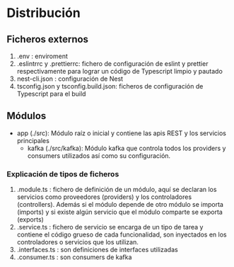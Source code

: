 # Distribución

## Ficheros externos

1. .env : enviroment
2. .eslintrrc y .prettierrc: fichero de configuración de eslint y prettier respectivamente para lograr un código de Typescript limpio y pautado
3. nest-cli.json : configuración de Nest
4. tsconfig.json y tsconfig.build.json: ficheros de configuración de Typescript para el build

## Módulos

- app (./src): Módulo raíz o inicial y contiene las apis REST y los servicios principales
  - kafka (./src/kafka): Módulo kafka que controla todos los providers y consumers utilizados así como su configuración.

### Explicación de tipos de ficheros

1. .module.ts : fichero de definición de un módulo, aquí se declaran los servicios como proveedores (providers) y los controladores (controllers). Además si el módulo depende de otro módulo se importa (imports) y si existe algún servicio que el módulo comparte se exporta (exports)
2. .service.ts : fichero de servicio se encarga de un tipo de tarea y contiene el código grueso de cada funcionalidad, son inyectados en los controladores o servicios que los utilizan.
3. .interfaces.ts : son definiciones de interfaces utilizadas
4. .consumer.ts : son consumers de kafka
